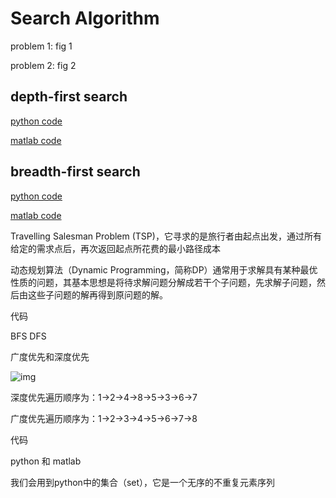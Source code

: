 # Search Algorithm

problem 1: fig 1

problem 2: fig 2

 

##  depth-first search 

[python code]()

[matlab code]()

##  breadth-first search 

[python code]()

[matlab code]()





Travelling Salesman Problem (TSP)，它寻求的是旅行者由起点出发，通过所有给定的需求点后，再次返回起点所花费的最小路径成本



 动态规划算法（Dynamic Programming，简称DP）通常用于求解具有某种最优性质的问题，其基本思想是将待求解问题分解成若干个子问题，先求解子问题，然后由这些子问题的解再得到原问题的解。



代码



BFS DFS

广度优先和深度优先



 ![img](\fig1.png) 

深度优先遍历顺序为：1->2->4->8->5->3->6->7

广度优先遍历顺序为：1->2->3->4->5->6->7->8 



代码

python 和 matlab



我们会用到python中的集合（set），它是一个无序的不重复元素序列

